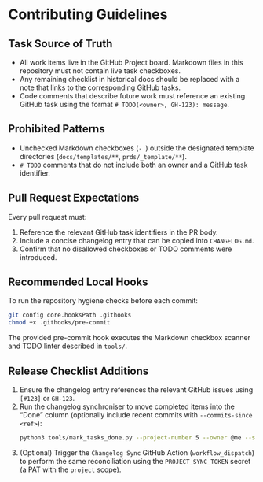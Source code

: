 # Contributing Guidelines

## Task Source of Truth

- All work items live in the GitHub Project board. Markdown files in this repository must not contain live task checkboxes.
- Any remaining checklist in historical docs should be replaced with a note that links to the corresponding GitHub tasks.
- Code comments that describe future work must reference an existing GitHub task using the format `# TODO(<owner>, GH-123): message`.

## Prohibited Patterns

- Unchecked Markdown checkboxes (`- `) outside the designated template directories (`docs/templates/**`, `prds/_template/**`).
- `# TODO` comments that do not include both an owner and a GitHub task identifier.

## Pull Request Expectations

Every pull request must:

1. Reference the relevant GitHub task identifiers in the PR body.
2. Include a concise changelog entry that can be copied into `CHANGELOG.md`.
3. Confirm that no disallowed checkboxes or TODO comments were introduced.

## Recommended Local Hooks

To run the repository hygiene checks before each commit:

```bash
git config core.hooksPath .githooks
chmod +x .githooks/pre-commit
```

The provided pre-commit hook executes the Markdown checkbox scanner and TODO linter described in `tools/`.

## Release Checklist Additions

1. Ensure the changelog entry references the relevant GitHub issues using `[#123]` or `GH-123`.
2. Run the changelog synchroniser to move completed items into the “Done” column (optionally include recent commits with `--commits-since <ref>`):
   ```bash
   python3 tools/mark_tasks_done.py --project-number 5 --owner @me --section Unreleased --commits-since v1.2.0 --close-issues --comment
   ```
3. (Optional) Trigger the `Changelog Sync` GitHub Action (`workflow_dispatch`) to perform the same reconciliation using the `PROJECT_SYNC_TOKEN` secret (a PAT with the `project` scope).
